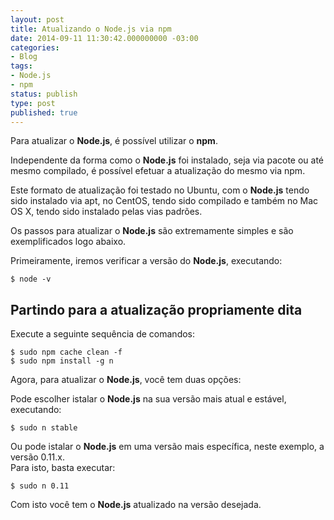 ```yaml
---
layout: post
title: Atualizando o Node.js via npm
date: 2014-09-11 11:30:42.000000000 -03:00
categories:
- Blog
tags:
- Node.js
- npm
status: publish
type: post
published: true
---
```

Para atualizar o **Node.js**, é possível utilizar o **npm**.

Independente da forma como o **Node.js** foi instalado, seja via pacote ou até mesmo compilado, é possível efetuar a atualização do mesmo via npm.

Este formato de atualização foi testado no Ubuntu, com o **Node.js** tendo sido instalado via apt, no CentOS, tendo sido compilado e também no Mac OS X, tendo sido instalado pelas vias padrões.

Os passos para atualizar o **Node.js** são extremamente simples e são exemplificados logo abaixo.

Primeiramente, iremos verificar a versão do **Node.js**, executando:

	$ node -v

## Partindo para a atualização propriamente dita

Execute a seguinte sequência de comandos:

	$ sudo npm cache clean -f
	$ sudo npm install -g n

Agora, para atualizar o **Node.js**, você tem duas opções:

Pode escolher istalar o **Node.js** na sua versão mais atual e estável, executando:

	$ sudo n stable

Ou pode istalar o **Node.js** em uma versão mais específica, neste exemplo, a versão 0.11.x.  
Para isto, basta executar:

	$ sudo n 0.11

Com isto você tem o **Node.js** atualizado na versão desejada.
